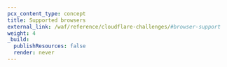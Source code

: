 ```yaml
---
pcx_content_type: concept
title: Supported browsers
external_link: /waf/reference/cloudflare-challenges/#browser-support
weight: 4
_build:
  publishResources: false
  render: never
---
```


# 